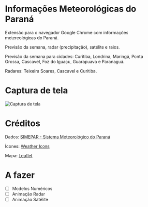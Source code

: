 # Informações Meteorológicas do Paraná

Extensão para o navegador Google Chrome com informações metereológicas do Paraná.

Previsão da semana, radar (precipitação), satélite e raios.

Previsão da semana para cidades: Curitiba, Londrina, Maringá, Ponta Grossa, Cascavel, Foz do Iguaçu, Guarapuava e Paranaguá.

Radares: Teixeira Soares, Cascavel e Curitiba.

# Captura de tela

![Captura de tela](https://github.com/dirceup/meteorologia-parana-chrome/blob/master/captura-de-tela.png)

# Créditos

Dados: [SIMEPAR - Sistema Meteorológico do Paraná](http://simepar.br)

Ícones: [Weather Icons](https://erikflowers.github.io/weather-icons/)

Mapa: [Leaflet](https://leafletjs.com/)

# A fazer

- [ ] Modelos Numéricos
- [ ] Animação Radar
- [ ] Animação Satélite